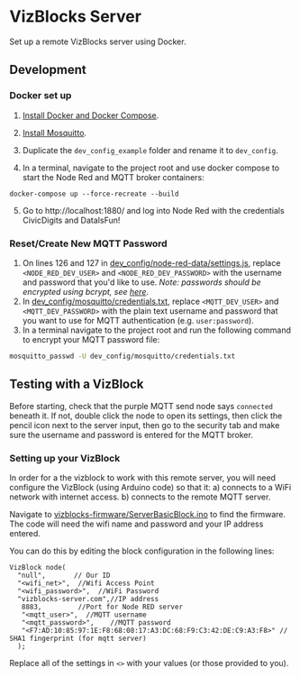 # VizBlocks Server

Set up a remote VizBlocks server using Docker.

## Development

### Docker set up
1. [Install Docker and Docker Compose](https://docs.docker.com/compose/install/).
2. [Install Mosquitto](https://mosquitto.org/download/).
3. Duplicate the `dev_config_example` folder and rename it to `dev_config`.

4. In a terminal, navigate to the project root and use docker compose to start the Node Red and MQTT broker containers:
```
docker-compose up --force-recreate --build
```
5. Go to http://localhost:1880/ and log into Node Red with the credentials CivicDigits and DataIsFun!

### Reset/Create New MQTT Password
1. On lines 126 and 127 in [dev_config/node-red-data/settings.js](dev_config/node-red-data/settings.js), replace `<NODE_RED_DEV_USER>` and `<NODE_RED_DEV_PASSWORD>`  with the username and password that you'd like to use. *Note: passwords should be encrypted using bcrypt, see [here](https://nodered.org/docs/user-guide/runtime/securing-node-red)*.
2. In [dev_config/mosquitto/credentials.txt](dev_config/mosquitto/credentials.txt), replace `<MQTT_DEV_USER>` and `<MQTT_DEV_PASSWORD>`  with the plain text username and password that you want to use for MQTT authentication (e.g. `user:password`).
3. In a terminal navigate to the project root and run the following command to encrypt your MQTT password file:
```bash
mosquitto_passwd -U dev_config/mosquitto/credentials.txt
```


## Testing with a VizBlock

Before starting, check that the purple MQTT send node says `connected` beneath it. If not, double click the node to open its settings, then click the pencil icon next to the server input, then go to the security tab and make sure the username and password is entered for the MQTT broker.

### Setting up your VizBlock
In order for a the vizblock to work with this remote server, you will need configure the VizBlock (using Arduino code) so that it:
 a) connects to a WiFi network with internet access.
 b) connects to the remote MQTT server.
 
 Navigate to [vizblocks-firmware/ServerBasicBlock.ino](vizblocks-firmware/ServerBasicBlock.ino) to find the firmware. The code will need the wifi name and password and your IP address entered.
 
You can do this by editing the block configuration in the following lines:

```
VizBlock node(
  "null",       // Our ID
  "<wifi_net>",  //Wifi Access Point
  "<wifi_password>",  //WiFi Password
  "vizblocks-server.com",//IP address
   8883,         //Port for Node RED server
   "<mqtt_user>",  //MQTT username
   "<mqtt_password>",    //MQTT password
   "<F7:AD:10:85:97:1E:F8:68:08:17:A3:DC:68:F9:C3:42:DE:C9:A3:F8>" // SHA1 fingerprint (for mqtt server)
  );
```
Replace all of the settings in `<>` with your values (or those provided to you).


